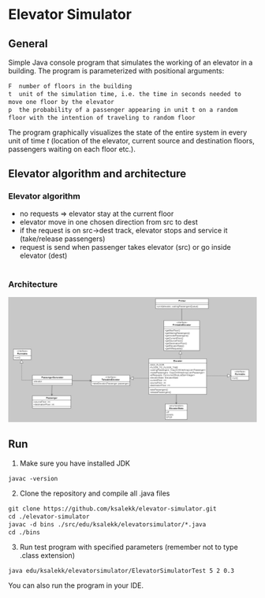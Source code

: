 # Elevator Simulator

## General
Simple Java console program that simulates the working of an elevator in a building. The program is parameterized with positional arguments:
```
F  number of floors in the building
t  unit of the simulation time, i.e. the time in seconds needed to move one floor by the elevator
p  the probability of a passenger appearing in unit t on a random floor with the intention of traveling to random floor
```

The program graphically visualizes the state of the entire system in every unit of time *t* (location of the elevator, current source and destination floors, passengers waiting on each floor etc.).

## Elevator algorithm and architecture

### Elevator algorithm
- no requests => elevator stay at the current floor
- elevator move in one chosen direction from src to dest
- if the request is on src->dest track, elevator stops and service it (take/release passengers)
- request is send when passenger takes elevator (src) or go inside elevator (dest)
<br /><br />

### Architecture
![Diagram UML for the simulator](./uml.png)


## Run
1. Make sure you have installed JDK
```
javac -version
```
2. Clone the repository and compile all .java files
```
git clone https://github.com/ksalekk/elevator-simulator.git
cd ./elevator-simulator
javac -d bins ./src/edu/ksalekk/elevatorsimulator/*.java
cd ./bins
```
3. Run test program with specified parameters (remember not to type .class extension)
```
java edu/ksalekk/elevatorsimulator/ElevatorSimulatorTest 5 2 0.3
```

You can also run the program in your IDE.
